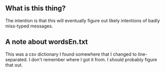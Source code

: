 ## What is this thing?
The intention is that this will eventually figure out likely intentions of badly miss-typed messages.

## A note about wordsEn.txt
This was a csv dictionary I found somewhere that I changed to line-separated.
I don't remember where I got it from. I should probably figure that out.
